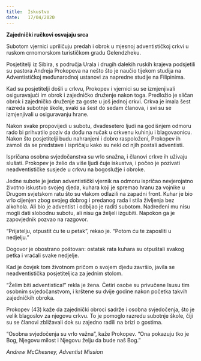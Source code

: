 ```yaml
---
title:  Iskustvo
date:   17/04/2020
---
```


**Zajednički ručkovi osvajaju srca**

Subotom vjernici upriličuju predah i obrok u mjesnoj adventističkoj crkvi u ruskom crnomorskom turističkom gradu Gelendzheku.

Posjetitelji iz Sibira, s područja Urala i drugih dalekih ruskih krajeva podsjetili su pastora Andreja Prokopeva na nešto što je naučio tijekom studija na Adventističkoj međunarodnoj ustanovi za napredne studije na Filipinima.

Kad su posjetitelji došli u crkvu, Prokopev i vjernici su se izmjenjivali osiguravajući im obrok i zajedničko druženje nakon toga. Predložio je sličan obrok i zajedničko druženje za goste u još jednoj crkvi. Crkva je imala šest razreda subotnje škole, svaki sa šest do sedam članova, i svi su se izmjenjivali u osiguravanju hrane.

Nakon svake propovijedi u subotu, dvadesetero ljudi na godišnjem odmoru rado bi prihvatilo poziv da dođu na ručak u crkvenu kuhinju i blagovaonicu. Nakon što posjetitelji budu nahranjeni i dobro raspoloženi, Prokopev ih zamoli da se predstave i ispričaju kako su neki od njih postali adventisti.

Ispričana osobna svjedočanstva su vrlo snažna, i članovi crkve ih uživaju slušati. Prokopev je želio da više ljudi čuje iskustva, i počeo je pozivati neadventističke susjede u crkvu na bogoslužje i obroke.

Jedne subote je jedan adventistički vjernik na odmoru ispričao nevjerojatno životno iskustvo svojeg djeda, kuhara koji je spremao hranu za vojnike u Drugom svjetskom ratu što su vlakom odlazili na zapadni front. Kuhar je bio vrlo cijenjen zbog svojeg dobrog i predanog rada i stila življenja bez alkohola. Ali bio je adventist i odbijao je raditi subotom. Nadređeni mu nisu mogli dati slobodnu subotu, ali nisu ga željeli izgubiti. Napokon ga je zapovjednik pozvao na razgovor.

“Prijatelju, otpustit ću te u petak”, rekao je. “Potom ću te zaposliti u nedjelju.”

Dogovor je obostrano poštovan: ostatak rata kuhara su otpuštali svakog petka i vraćali svake nedjelje.

Kad je čovjek tom životnom pričom o svojem djedu završio, javila se neadventistička posjetiteljica za jednim stolom.

“Želim biti adventistica!” rekla je žena. Četiri osobe su privučene Isusu tim osobnim svjedočanstvom, i krštene su dvije godine nakon početka takvih zajedničkih obroka.

Prokopev (43) kaže da zajednički obroci sadrže i osobna svjedočenja, što je velik blagoslov za njegovu crkvu. To je pomoglo razredu subotnje škole, čiji su se članovi zbližavali dok su zajedno radili na brizi o gostima.

“Osobna svjedočenja su vrlo važna”, kaže Prokopev. “Ona pokazuju tko je Bog, Njegovu milost i Njegovu želju da bude naš Bog.”

*Andrew McChesney, Adventist Mission*
